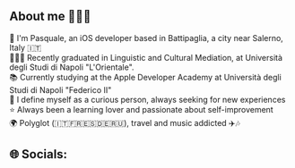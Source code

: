 ## About me 👨🏻‍💻

👋 I'm Pasquale, an iOS developer based in Battipaglia, a city near Salerno, Italy 🇮🇹   
🧑🏻‍🎓 Recently graduated in Linguistic and Cultural Mediation, at Università degli Studi di Napoli "L'Orientale".  
📚 Currently studying at the Apple Developer Academy at Università degli Studi di Napoli "Federico II"  
🔎 I define myself as a curious person, always seeking for new experiences  
⭐️ Always been a learning lover and passionate about self-improvement  
🌍 Polyglot (🇮🇹🇫🇷🇪🇸🇩🇪🇷🇺), travel and music addicted ✈️🎶

## 🌐 Socials:




<!--
<a href="mailto:piserchia.pasquale@outlook.it" target="blank"><img align="center" src="Icons/gmail.svg" height="30" /></a>


**ppiserchia/ppiserchia** is a ✨ _special_ ✨ repository because its `README.md` (this file) appears on your GitHub profile.

Here are some ideas to get you started:

- 🔭 I’m currently working on ...
- 🌱 I’m currently learning ...
- 👯 I’m looking to collaborate on ...
- 🤔 I’m looking for help with ...
- 💬 Ask me about ...
- 📫 How to reach me: ...
- 😄 Pronouns: ...
- ⚡ Fun fact: ...
-->

